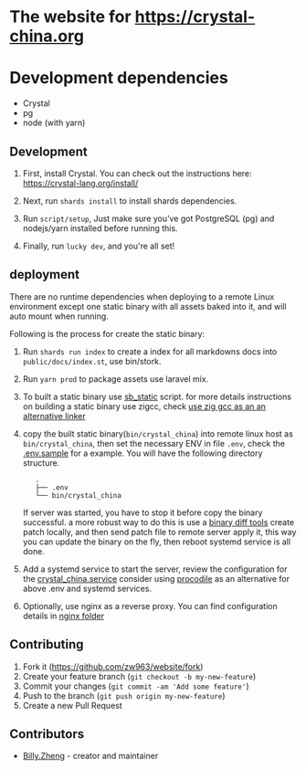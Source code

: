 # The website for https://crystal-china.org

# Development dependencies

- Crystal
- pg
- node (with yarn)

## Development

1. First, install Crystal. You can check out the instructions here: https://crystal-lang.org/install/

2. Next, run `shards install` to install shards dependencies.

3. Run `script/setup`, Just make sure you’ve got PostgreSQL (pg) and nodejs/yarn installed before running this.

4. Finally, run `lucky dev`, and you're all set!

## deployment

There are no runtime dependencies when deploying to a remote Linux environment except
one static binary with all assets baked into it, and will auto mount when running.

Following is the process for create the static binary:

1. Run `shards run index` to create a index for all markdowns docs into `public/docs/index.st`, use bin/stork.

2. Run `yarn prod` to package assets use laravel mix.

3. To built a static binary use [sb_static](https://github.com/crystal-china/magic-haversack/blob/main/bin/sb_static) script.
   for more details instructions on building a static binary use zigcc, check [use zig gcc as an an alternative linker](https://github.com/crystal-china/magic-haversack/blob/main/docs/use_zig_cc_as_an_alternative_linker.md)

4. copy the built static binary(`bin/crystal_china`) into remote linux host as `bin/crystal_china`, then 
   set the necessary ENV in file `.env`, check the [.env.sample](/.env.sample) for a example.
   You will have the following directory structure.
	```
	   .
	   ├── .env
	   └── bin/crystal_china
	```
    If server was started, you have to stop it before copy the binary successful. a more robust way to do this is
    use a [binary diff tools](https://github.com/petervas/bsdifflib/) create patch locally, and then send patch file
    to remote server apply it, this way you can update the binary on the fly, then reboot systemd service is all done.

5. Add a systemd service to start the server, review the configuration for the [crystal_china.service](/nginx/crystal_china.service)
   consider using [procodile](https://github.com/crystal-china/procodile) as an alternative for above .env and systemd services.

6. Optionally, use nginx as a reverse proxy. You can find configuration details in [nginx folder](/nginx)

## Contributing

1. Fork it (<https://github.com/zw963/website/fork>)
2. Create your feature branch (`git checkout -b my-new-feature`)
3. Commit your changes (`git commit -am 'Add some feature'`)
4. Push to the branch (`git push origin my-new-feature`)
5. Create a new Pull Request

## Contributors

- [Billy.Zheng](https://github.com/zw963) - creator and maintainer

